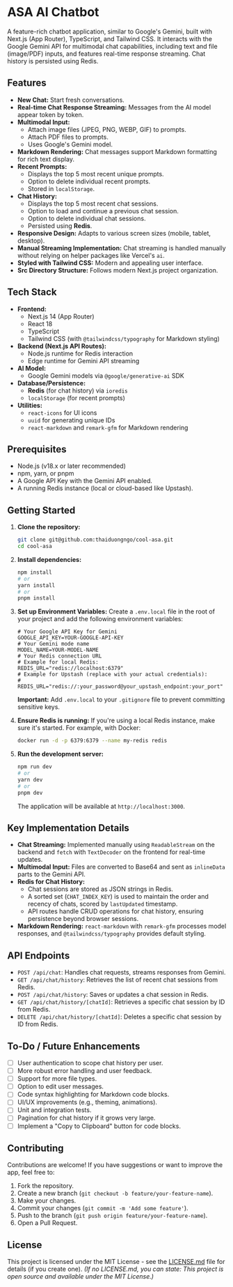 # ASA AI Chatbot
A feature-rich chatbot application, similar to Google's Gemini, built with Next.js (App Router), TypeScript, and Tailwind CSS. It interacts with the Google Gemini API for multimodal chat capabilities, including text and file (image/PDF) inputs, and features real-time response streaming. Chat history is persisted using Redis.

## Features

*   **New Chat:** Start fresh conversations.
*   **Real-time Chat Response Streaming:** Messages from the AI model appear token by token.
*   **Multimodal Input:**
    *   Attach image files (JPEG, PNG, WEBP, GIF) to prompts.
    *   Attach PDF files to prompts.
    *   Uses Google's Gemini model.
*   **Markdown Rendering:** Chat messages support Markdown formatting for rich text display.
*   **Recent Prompts:**
    *   Displays the top 5 most recent unique prompts.
    *   Option to delete individual recent prompts.
    *   Stored in `localStorage`.
*   **Chat History:**
    *   Displays the top 5 most recent chat sessions.
    *   Option to load and continue a previous chat session.
    *   Option to delete individual chat sessions.
    *   Persisted using **Redis**.
*   **Responsive Design:** Adapts to various screen sizes (mobile, tablet, desktop).
*   **Manual Streaming Implementation:** Chat streaming is handled manually without relying on helper packages like Vercel's `ai`.
*   **Styled with Tailwind CSS:** Modern and appealing user interface.
*   **Src Directory Structure:** Follows modern Next.js project organization.

## Tech Stack

*   **Frontend:**
    *   Next.js 14 (App Router)
    *   React 18
    *   TypeScript
    *   Tailwind CSS (with `@tailwindcss/typography` for Markdown styling)
*   **Backend (Next.js API Routes):**
    *   Node.js runtime for Redis interaction
    *   Edge runtime for Gemini API streaming
*   **AI Model:**
    *   Google Gemini models via `@google/generative-ai` SDK
*   **Database/Persistence:**
    *   **Redis** (for chat history) via `ioredis`
    *   `localStorage` (for recent prompts)
*   **Utilities:**
    *   `react-icons` for UI icons
    *   `uuid` for generating unique IDs
    *   `react-markdown` and `remark-gfm` for Markdown rendering

## Prerequisites

*   Node.js (v18.x or later recommended)
*   npm, yarn, or pnpm
*   A Google API Key with the Gemini API enabled.
*   A running Redis instance (local or cloud-based like Upstash).

## Getting Started

1.  **Clone the repository:**
    ```bash
    git clone git@github.com:thaiduongngo/cool-asa.git
    cd cool-asa
    ```

2.  **Install dependencies:**
    ```bash
    npm install
    # or
    yarn install
    # or
    pnpm install
    ```

3.  **Set up Environment Variables:**
    Create a `.env.local` file in the root of your project and add the following environment variables:

    ```.env.local
    # Your Google API Key for Gemini
    GOOGLE_API_KEY=YOUR-GOOGLE-API-KEY
    # Your Gemini mode name
    MODEL_NAME=YOUR-MODEL-NAME
    # Your Redis connection URL
    # Example for local Redis:
    REDIS_URL="redis://localhost:6379"
    # Example for Upstash (replace with your actual credentials):
    # REDIS_URL="redis://:your_password@your_upstash_endpoint:your_port"
    ```
    **Important:** Add `.env.local` to your `.gitignore` file to prevent committing sensitive keys.

4.  **Ensure Redis is running:**
    If you're using a local Redis instance, make sure it's started. For example, with Docker:
    ```bash
    docker run -d -p 6379:6379 --name my-redis redis
    ```

5.  **Run the development server:**
    ```bash
    npm run dev
    # or
    yarn dev
    # or
    pnpm dev
    ```
    The application will be available at `http://localhost:3000`.


## Key Implementation Details

*   **Chat Streaming:** Implemented manually using `ReadableStream` on the backend and `fetch` with `TextDecoder` on the frontend for real-time updates.
*   **Multimodal Input:** Files are converted to Base64 and sent as `inlineData` parts to the Gemini API.
*   **Redis for Chat History:**
    *   Chat sessions are stored as JSON strings in Redis.
    *   A sorted set (`CHAT_INDEX_KEY`) is used to maintain the order and recency of chats, scored by `lastUpdated` timestamp.
    *   API routes handle CRUD operations for chat history, ensuring persistence beyond browser sessions.
*   **Markdown Rendering:** `react-markdown` with `remark-gfm` processes model responses, and `@tailwindcss/typography` provides default styling.

## API Endpoints

*   `POST /api/chat`: Handles chat requests, streams responses from Gemini.
*   `GET /api/chat/history`: Retrieves the list of recent chat sessions from Redis.
*   `POST /api/chat/history`: Saves or updates a chat session in Redis.
*   `GET /api/chat/history/[chatId]`: Retrieves a specific chat session by ID from Redis.
*   `DELETE /api/chat/history/[chatId]`: Deletes a specific chat session by ID from Redis.

## To-Do / Future Enhancements

*   [ ] User authentication to scope chat history per user.
*   [ ] More robust error handling and user feedback.
*   [ ] Support for more file types.
*   [ ] Option to edit user messages.
*   [ ] Code syntax highlighting for Markdown code blocks.
*   [ ] UI/UX improvements (e.g., theming, animations).
*   [ ] Unit and integration tests.
*   [ ] Pagination for chat history if it grows very large.
*   [ ] Implement a "Copy to Clipboard" button for code blocks.

## Contributing

Contributions are welcome! If you have suggestions or want to improve the app, feel free to:
1.  Fork the repository.
2.  Create a new branch (`git checkout -b feature/your-feature-name`).
3.  Make your changes.
4.  Commit your changes (`git commit -m 'Add some feature'`).
5.  Push to the branch (`git push origin feature/your-feature-name`).
6.  Open a Pull Request.

## License

This project is licensed under the MIT License - see the [LICENSE.md](LICENSE.md) file for details (if you create one).
*(If no LICENSE.md, you can state: This project is open source and available under the MIT License.)*